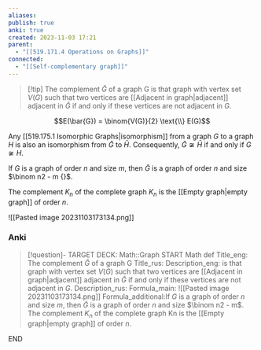 ```yaml
---
aliases: 
publish: true
anki: true
created: 2023-11-03 17:21
parent:
  - "[[519.171.4 Operations on Graphs]]"
connected:
  - "[[Self-complementary graph]]"
---
```


> [!tip] The complement $\bar{G}$ of a graph G 
is that graph with vertex set $V(G) {}$ such that two vertices are [[Adjacent in graph|adjacent]] adjacent in $\bar{G} {}$ if and only if these vertices are not adjacent in $G {}$.

$$E(\bar{G}) = \binom{V(G)}{2} \text{\\} E(G)$$

Any [[519.175.1 Isomorphic Graphs|isomorphism]] from a graph $G {}$ to a graph $H$ is also an isomorphism from $\bar{G} {}$ to $\bar{H} {}$. 
Consequently, $\bar{G} \not \cong \bar{H} {}$ if and only if $G \not \cong H {}$.

If $G {}$ is a graph of order $n {}$ and size $m {}$, then $\bar{G} {}$ is a graph of order $n {}$ and size $\binom n2 - m {}$. 

The complement $K_n {}$ of the complete graph $K_n$ is the [[Empty graph|empty graph]] of order $n$.

![[Pasted image 20231103173134.png]]



### Anki
> [!question]-
TARGET DECK: Math::Graph
START
Math def
Title_eng: The complement $\bar{G}$ of a graph G 
Title_rus: 
Description_eng: is that graph with vertex set $V(G) {}$ such that two vertices are [[Adjacent in graph|adjacent]] adjacent in $\bar{G} {}$ if and only if these vertices are not adjacent in $G$.
Description_rus: 
Formula_main: ![[Pasted image 20231103173134.png]]
Formula_additional:If $G {}$ is a graph of order $n {}$ and size $m {}$, then $\bar{G} {}$ is a graph of order $n {}$ and size $\binom n2 - m$. 
The complement $K_n {}$ of the complete graph Kn is the [[Empty graph|empty graph]] of order $n$.
<!--ID: 1699132151354-->
END









